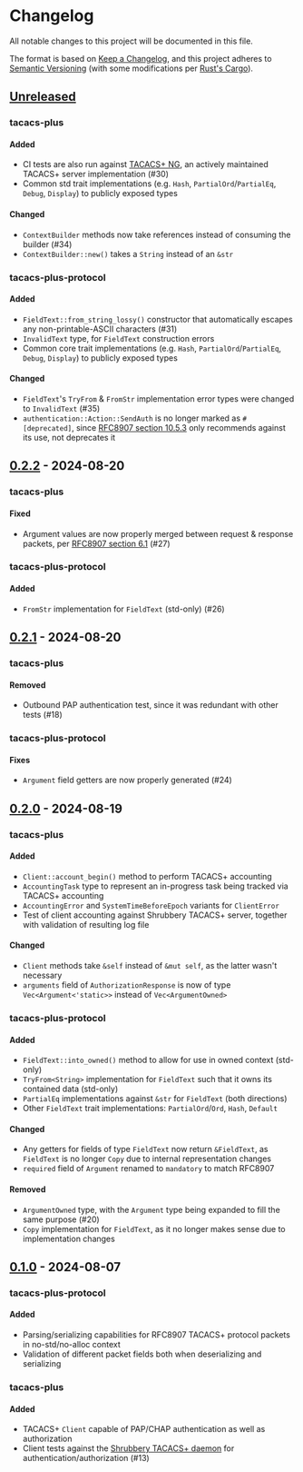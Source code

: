 # Changelog

All notable changes to this project will be documented in this file.

The format is based on [Keep a Changelog](https://keepachangelog.com/en/1.1.0/),
and this project adheres to [Semantic Versioning](https://semver.org/spec/v2.0.0.html)
(with some modifications per [Rust's Cargo](https://doc.rust-lang.org/cargo/reference/resolver.html#semver-compatibility)).

## [Unreleased]

### tacacs-plus

#### Added

- CI tests are also run against [TACACS+ NG], an actively maintained TACACS+ server implementation (#30)
- Common std trait implementations (e.g. `Hash`, `PartialOrd`/`PartialEq`, `Debug`, `Display`) to publicly exposed types

#### Changed

- `ContextBuilder` methods now take references instead of consuming the builder (#34)
- `ContextBuilder::new()` takes a `String` instead of an `&str`

[TACACS+ NG]: https://projects.pro-bono-publico.de/event-driven-servers/doc/tac_plus-ng.html

### tacacs-plus-protocol

#### Added

- `FieldText::from_string_lossy()` constructor that automatically escapes any non-printable-ASCII characters (#31)
- `InvalidText` type, for `FieldText` construction errors
- Common core trait implementations (e.g. `Hash`, `PartialOrd`/`PartialEq`, `Debug`, `Display`) to publicly exposed types

#### Changed

- `FieldText`'s `TryFrom` & `FromStr` implementation error types were changed to `InvalidText` (#35)
- `authentication::Action::SendAuth` is no longer marked as `#[deprecated]`, since [RFC8907 section 10.5.3] only recommends against
  its use, not deprecates it

[RFC8907 section 10.5.3]: https://www.rfc-editor.org/rfc/rfc8907.html#section-10.5.3-4

## [0.2.2] - 2024-08-20

### tacacs-plus

#### Fixed

- Argument values are now properly merged between request & response packets, per [RFC8907 section 6.1] (#27)

[RFC8907 section 6.1]: https://www.rfc-editor.org/rfc/rfc8907.html#section-6.1-18

### tacacs-plus-protocol

#### Added

- `FromStr` implementation for `FieldText` (std-only) (#26)

## [0.2.1] - 2024-08-20

### tacacs-plus

#### Removed

- Outbound PAP authentication test, since it was redundant with other tests (#18)

### tacacs-plus-protocol

#### Fixes

- `Argument` field getters are now properly generated (#24)

## [0.2.0] - 2024-08-19

### tacacs-plus

#### Added

- `Client::account_begin()` method to perform TACACS+ accounting
- `AccountingTask` type to represent an in-progress task being tracked via TACACS+ accounting
- `AccountingError` and `SystemTimeBeforeEpoch` variants for `ClientError`
- Test of client accounting against Shrubbery TACACS+ server, together with validation of resulting log file

#### Changed

- `Client` methods take `&self` instead of `&mut self`, as the latter wasn't necessary
- `arguments` field of `AuthorizationResponse` is now of type `Vec<Argument<'static>>` instead of `Vec<ArgumentOwned>`

### tacacs-plus-protocol

#### Added

- `FieldText::into_owned()` method to allow for use in owned context (std-only)
- `TryFrom<String>` implementation for `FieldText` such that it owns its contained data (std-only)
- `PartialEq` implementations against `&str` for `FieldText` (both directions)
- Other `FieldText` trait implementations: `PartialOrd`/`Ord`, `Hash`, `Default`

#### Changed

- Any getters for fields of type `FieldText` now return `&FieldText`, as `FieldText` is no longer `Copy`
  due to internal representation changes
- `required` field of `Argument` renamed to `mandatory` to match RFC8907

#### Removed

- `ArgumentOwned` type, with the `Argument` type being expanded to fill the same purpose (#20)
- `Copy` implementation for `FieldText`, as it no longer makes sense due to implementation changes

## [0.1.0] - 2024-08-07

### tacacs-plus-protocol

#### Added

- Parsing/serializing capabilities for RFC8907 TACACS+ protocol packets in no-std/no-alloc context
- Validation of different packet fields both when deserializing and serializing

### tacacs-plus

#### Added

- TACACS+ `Client` capable of PAP/CHAP authentication as well as authorization
- Client tests against the [Shrubbery TACACS+ daemon] for authentication/authorization (#13)

[Shrubbery TACACS+ daemon]: https://shrubbery.net/tac_plus/

[Unreleased]: https://github.com/cPacketNetworks/tacacs-plus-rs/compare/v0.2.2...HEAD
[0.2.2]: https://github.com/cPacketNetworks/tacacs-plus-rs/compare/v0.2.1...v0.2.2
[0.2.1]: https://github.com/cPacketNetworks/tacacs-plus-rs/compare/v0.2.0...v0.2.1
[0.2.0]: https://github.com/cPacketNetworks/tacacs-plus-rs/compare/v0.1.0...v0.2.0
[0.1.0]: https://github.com/cPacketNetworks/tacacs-plus-rs/releases/tag/v0.1.0
